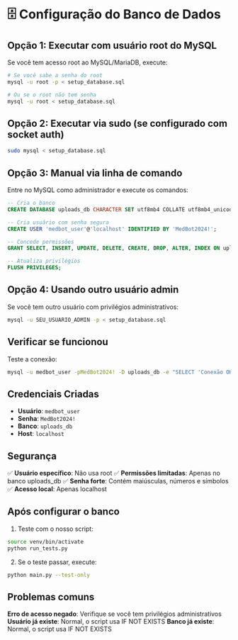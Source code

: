 # 🗄️ Configuração do Banco de Dados

## Opção 1: Executar com usuário root do MySQL

Se você tem acesso root ao MySQL/MariaDB, execute:

```bash
# Se você sabe a senha do root
mysql -u root -p < setup_database.sql

# Ou se o root não tem senha
mysql -u root < setup_database.sql
```

## Opção 2: Executar via sudo (se configurado com socket auth)

```bash
sudo mysql < setup_database.sql
```

## Opção 3: Manual via linha de comando

Entre no MySQL como administrador e execute os comandos:

```sql
-- Cria o banco
CREATE DATABASE uploads_db CHARACTER SET utf8mb4 COLLATE utf8mb4_unicode_ci;

-- Cria usuário com senha segura
CREATE USER 'medbot_user'@'localhost' IDENTIFIED BY 'MedBot2024!';

-- Concede permissões
GRANT SELECT, INSERT, UPDATE, DELETE, CREATE, DROP, ALTER, INDEX ON uploads_db.* TO 'medbot_user'@'localhost';

-- Atualiza privilégios
FLUSH PRIVILEGES;
```

## Opção 4: Usando outro usuário admin

Se você tem outro usuário com privilégios administrativos:

```bash
mysql -u SEU_USUARIO_ADMIN -p < setup_database.sql
```

## Verificar se funcionou

Teste a conexão:

```bash
mysql -u medbot_user -pMedBot2024! -D uploads_db -e "SELECT 'Conexão OK!' AS status;"
```

## Credenciais Criadas

- **Usuário**: `medbot_user`
- **Senha**: `MedBot2024!`
- **Banco**: `uploads_db`
- **Host**: `localhost`

## Segurança

✅ **Usuário específico**: Não usa root
✅ **Permissões limitadas**: Apenas no banco uploads_db
✅ **Senha forte**: Contém maiúsculas, números e símbolos
✅ **Acesso local**: Apenas localhost

## Após configurar o banco

1. Teste com o nosso script:
```bash
source venv/bin/activate
python run_tests.py
```

2. Se o teste passar, execute:
```bash
python main.py --test-only
```

## Problemas comuns

**Erro de acesso negado**: Verifique se você tem privilégios administrativos
**Usuário já existe**: Normal, o script usa IF NOT EXISTS
**Banco já existe**: Normal, o script usa IF NOT EXISTS